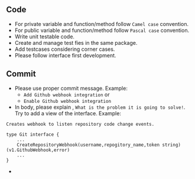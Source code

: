 ## Code

- For private variable and function/method follow ```Camel case``` convention.
- For public variable and function/method follow ```Pascal case``` convention.
- Write unit testable code.
- Create and manage test fies in the same package.
- Add testcases considering corner cases.
- Please follow interface first development.

## Commit 
- Please use proper commit message. Example:
  - ```Add Github webhook integration``` or 
  - ```Enable Github webhook integration``` 
- In body, please explain , ```What is the problem it is going to solve!```. Try to add a view of the interface. Example: 
```
Creates webhook to listen repository code change events.  

type Git interface {
    ...
    CreateRepositoryWebhook(username,repogitory_name,token string)(v1.GithubWebhook,error)
    ...
}
```
- 